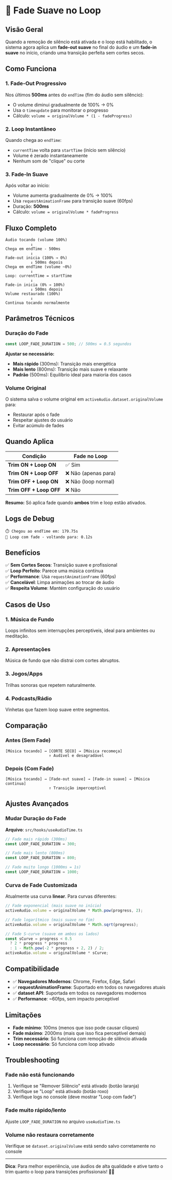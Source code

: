 # 🔄 Fade Suave no Loop

## Visão Geral

Quando a remoção de silêncio está ativada e o loop está habilitado, o sistema agora aplica um **fade-out suave** no final do áudio e um **fade-in suave** no início, criando uma transição perfeita sem cortes secos.

## Como Funciona

### 1. Fade-Out Progressivo

Nos últimos **500ms** antes do `endTime` (fim do áudio sem silêncio):
- O volume diminui gradualmente de 100% → 0%
- Usa o `timeupdate` para monitorar o progresso
- Cálculo: `volume = originalVolume * (1 - fadeProgress)`

### 2. Loop Instantâneo

Quando chega ao `endTime`:
- `currentTime` volta para `startTime` (início sem silêncio)
- Volume é zerado instantaneamente
- Nenhum som de "clique" ou corte

### 3. Fade-In Suave

Após voltar ao início:
- Volume aumenta gradualmente de 0% → 100%
- Usa `requestAnimationFrame` para transição suave (60fps)
- Duração: **500ms**
- Cálculo: `volume = originalVolume * fadeProgress`

## Fluxo Completo

```
Áudio tocando (volume 100%)
           ↓
Chega em endTime - 500ms
           ↓
Fade-out inicia (100% → 0%)
           ↓ 500ms depois
Chega em endTime (volume ~0%)
           ↓
Loop: currentTime = startTime
           ↓
Fade-in inicia (0% → 100%)
           ↓ 500ms depois
Volume restaurado (100%)
           ↓
Continua tocando normalmente
```

## Parâmetros Técnicos

### Duração do Fade
```typescript
const LOOP_FADE_DURATION = 500; // 500ms = 0.5 segundos
```

**Ajustar se necessário:**
- **Mais rápido** (300ms): Transição mais energética
- **Mais lento** (800ms): Transição mais suave e relaxante
- **Padrão** (500ms): Equilíbrio ideal para maioria dos casos

### Volume Original
O sistema salva o volume original em `activeAudio.dataset.originalVolume` para:
- Restaurar após o fade
- Respeitar ajustes do usuário
- Evitar acúmulo de fades

## Quando Aplica

| Condição | Fade no Loop |
|----------|--------------|
| **Trim ON + Loop ON** | ✅ Sim |
| **Trim ON + Loop OFF** | ❌ Não (apenas para) |
| **Trim OFF + Loop ON** | ❌ Não (loop normal) |
| **Trim OFF + Loop OFF** | ❌ Não |

**Resumo:** Só aplica fade quando **ambos** trim e loop estão ativados.

## Logs de Debug

```
⏱️ Chegou ao endTime em: 179.75s
🔁 Loop com fade - voltando para: 0.12s
```

## Benefícios

✅ **Sem Cortes Secos**: Transição suave e profissional  
✅ **Loop Perfeito**: Parece uma música contínua  
✅ **Performance**: Usa `requestAnimationFrame` (60fps)  
✅ **Cancelável**: Limpa animações ao trocar de áudio  
✅ **Respeita Volume**: Mantém configuração do usuário  

## Casos de Uso

### 1. Música de Fundo
Loops infinitos sem interrupções perceptíveis, ideal para ambientes ou meditação.

### 2. Apresentações
Música de fundo que não distrai com cortes abruptos.

### 3. Jogos/Apps
Trilhas sonoras que repetem naturalmente.

### 4. Podcasts/Rádio
Vinhetas que fazem loop suave entre segmentos.

## Comparação

### Antes (Sem Fade)
```
[Música tocando] → [CORTE SECO] → [Música recomeça]
                   ↑ Audível e desagradável
```

### Depois (Com Fade)
```
[Música tocando] → [Fade-out suave] → [Fade-in suave] → [Música continua]
                   ↑ Transição imperceptível
```

## Ajustes Avançados

### Mudar Duração do Fade

**Arquivo**: `src/hooks/useAudioTime.ts`

```typescript
// Fade mais rápido (300ms)
const LOOP_FADE_DURATION = 300;

// Fade mais lento (800ms)
const LOOP_FADE_DURATION = 800;

// Fade muito longo (1000ms = 1s)
const LOOP_FADE_DURATION = 1000;
```

### Curva de Fade Customizada

Atualmente usa curva **linear**. Para curvas diferentes:

```typescript
// Fade exponencial (mais suave no início)
activeAudio.volume = originalVolume * Math.pow(progress, 2);

// Fade logarítmico (mais suave no fim)
activeAudio.volume = originalVolume * Math.sqrt(progress);

// Fade S-curve (suave em ambos os lados)
const sCurve = progress < 0.5 
  ? 2 * progress * progress 
  : 1 - Math.pow(-2 * progress + 2, 2) / 2;
activeAudio.volume = originalVolume * sCurve;
```

## Compatibilidade

- ✅ **Navegadores Modernos**: Chrome, Firefox, Edge, Safari
- ✅ **requestAnimationFrame**: Suportado em todos os navegadores atuais
- ✅ **dataset API**: Suportada em todos os navegadores modernos
- ✅ **Performance**: ~60fps, sem impacto perceptível

## Limitações

- **Fade mínimo**: 100ms (menos que isso pode causar cliques)
- **Fade máximo**: 2000ms (mais que isso fica perceptível demais)
- **Trim necessário**: Só funciona com remoção de silêncio ativada
- **Loop necessário**: Só funciona com loop ativado

## Troubleshooting

### Fade não está funcionando
1. Verifique se "Remover Silêncio" está ativado (botão laranja)
2. Verifique se "Loop" está ativado (botão roxo)
3. Verifique logs no console (deve mostrar "Loop com fade")

### Fade muito rápido/lento
Ajuste `LOOP_FADE_DURATION` no arquivo `useAudioTime.ts`

### Volume não restaura corretamente
Verifique se `dataset.originalVolume` está sendo salvo corretamente no console

---

**Dica**: Para melhor experiência, use áudios de alta qualidade e ative tanto o trim quanto o loop para transições profissionais! 🎵✨
